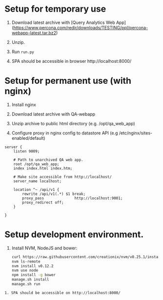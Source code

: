 Setup for temporary use
==
1. Download latest archive with [Query Analytics Web App] (https://www.percona.com/redir/downloads/TESTING/ppl/percona-webapp-latest.tar.bz2)

1. Unzip.

1. Run `run.py`

1. SPA should be accessible in browser http://localhost:8000/

Setup for permanent  use (with nginx)
==

1. Install nginx

1. Download latest archive with QA-webapp

1. Unzip archive to public html directory (e.g. /opt/qa_web_app)

1. Configure proxy in nginx config to datastore API (e.g /etc/nginx/sites-enabled/default)
```
server {
    listen 9009;

    # Path to unarchived QA web app.
    root /opt/qa_web_app;
    index index.html index.htm;

    # Make site accessible from http://localhost/
    server_name localhost;

    location ^~ /api/v1 {
        rewrite /api/v1(.*) $1 break;
        proxy_pass              http://localhost:9001;
        proxy_redirect off;
    }

}
```



Setup development environment.
==
1. Install NVM, NodeJS and bower:

   ```bash
   curl https://raw.githubusercontent.com/creationix/nvm/v0.25.1/install.sh | bash
   nvm ls-remote
   nvm install v0.12.2
   nvm use node
   npm install -g bower
   manage.sh install
   manage.sh run
  ```
1. SPA should be accessible on http://localhost:8000/
